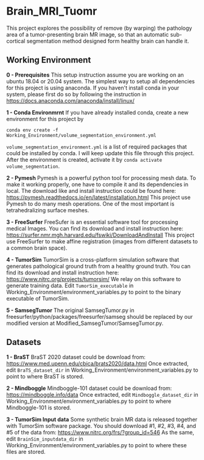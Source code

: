# Brain_MRI_Tuomr
This project explores the possibility of remove (by warping) the pathology area of a tumor-presenting brain MR image, so that an automatic sub-cortical segmentation method designed form healthy brain can handle it.

## Working Environment
**0 - Prerequisites**
This setup instruction assume you are working on an ubuntu 18.04 or 20.04 system. 
The simplest way to setup all dependencies for this project is using anaconda. If you haven't install conda in your system, please first do so by following the instruction in https://docs.anaconda.com/anaconda/install/linux/

**1 - Conda Environmrnt**
If you have already installed conda, create a new environment for this project by
```
conda env create -f Working_Environment/volume_segmentation_environment.yml
```
`volume_segmentation_environment.yml` is a list of required packages that could be installed by conda. I will keep update this file through this project.
After the environment is created, activate it by `conda activate volume_segmentation`.

**2 - Pymesh**
Pymesh is a powerful python tool for processing mesh data. To make it working properly, one have to compile it and its dependencies in local. The download like and install instruction could be found here:
https://pymesh.readthedocs.io/en/latest/installation.html
This project use Pymesh to do many mesh operations. One of the most important is tetrahedralizing surface meshes. 

**3 - FreeSurfer**
FreeSufer is an essential software tool for processing medical Images. You can find its download and install instruction here:
https://surfer.nmr.mgh.harvard.edu/fswiki/DownloadAndInstall
This project use FreeSurfer to make affine registration (images from different datasets to a common brain space).

**4 - TumorSim**
TumorSim is a cross-platform simulation software that generates pathological ground truth from a healthy ground truth. You can find its download and install instruction here:
https://www.nitrc.org/projects/tumorsim/
We relay on this software to generate training data.
Edit ```TumorSim_executable``` in Working_Environment/environment_variables.py to point to the binary executable of TumorSim.

**5 - SamsegTumor**
The original SamsegTumor.py in freesurfer/python/packages/freesurfer/samseg should be replaced by our modified version at Modified_SamsegTumor/SamsegTumor.py.

## Datasets
**1 - BraST**
BraST 2020 dataset could be download from:
https://www.med.upenn.edu/cbica/brats2020/data.html
Once extracted, edit ```BraTS_dataset_dir``` in Working_Environment/environment_variables.py to point to where BraST is stored.

**2 - Mindboggle**
Mindboggle-101 dataset could be download from:
https://mindboggle.info/data
Once extracted, edit ```Mindboggle_dataset_dir``` in Working_Environment/environment_variables.py to point to where Mindboggle-101 is stored.

**3 - TumorSim Input data**
Some synthetic brain MR data is released together with TumorSim software package. You should download #1, #2, #3, #4, and #5 of the data from:
https://www.nitrc.org/frs/?group_id=546
As the same, edit ```BrainSim_inputdata_dir``` in Working_Environment/environment_variables.py to point to where these files are stored.
